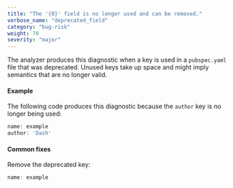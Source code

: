 ```yaml
---
title: "The '{0}' field is no longer used and can be removed."
verbose_name: "deprecated_field"
category: "bug-risk"
weight: 70
severity: "major"
---
```

The analyzer produces this diagnostic when a key is used in a
`pubspec.yaml` file that was deprecated. Unused keys take up space and
might imply semantics that are no longer valid.

#### Example

The following code produces this diagnostic because the `author` key is no
longer being used:

```dart
name: example
author: 'Dash'
```

#### Common fixes

Remove the deprecated key:

```dart
name: example
```
